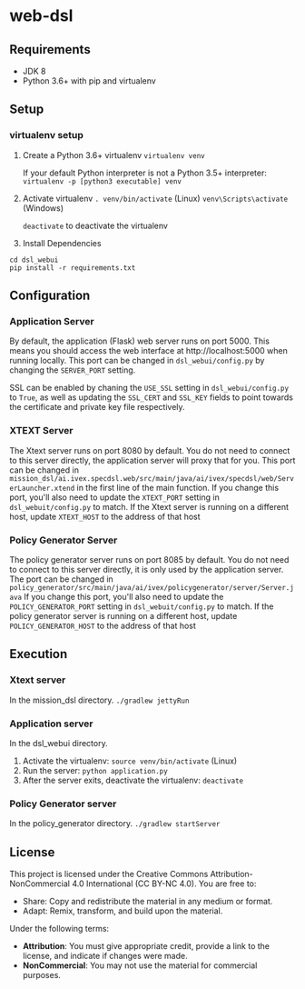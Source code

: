 # web-dsl

## Requirements

* JDK 8
* Python 3.6+ with pip and virtualenv


## Setup

### virtualenv setup

1. Create a Python 3.6+ virtualenv
```virtualenv venv```

	If your default Python interpreter is not a Python 3.5+ interpreter:
	```virtualenv -p [python3 executable] venv```

2. Activate virtualenv
	```. venv/bin/activate``` (Linux)
	```venv\Scripts\activate``` (Windows)

	`deactivate` to deactivate the virtualenv
3. Install Dependencies
```
cd dsl_webui
pip install -r requirements.txt
```


## Configuration

### Application Server
By default, the application (Flask) web server runs on port 5000. This means you should access the web interface at http://localhost:5000 when running locally.
This port can be changed in `dsl_webui/config.py` by changing the `SERVER_PORT` setting.

SSL can be enabled by chaning the `USE_SSL` setting in `dsl_webui/config.py` to `True`, as well as updating the `SSL_CERT` and `SSL_KEY` fields to point towards the certificate and private key file respectively.

### XTEXT Server
The Xtext server runs on port 8080 by default. You do not need to connect to this server directly, the application server will proxy that for you.
This port can be changed in `mission_dsl/ai.ivex.specdsl.web/src/main/java/ai/ivex/specdsl/web/ServerLauncher.xtend` in the first line of the main function.
If you change this port, you'll also need to update the `XTEXT_PORT` setting in `dsl_webuit/config.py` to match.
If the Xtext server is running on a different host, update `XTEXT_HOST` to the address of that host

### Policy Generator Server
The policy generator server runs on port 8085 by default. You do not need to connect to this server directly, it is only used by the application server.
The port can be changed in `policy_generator/src/main/java/ai/ivex/policygenerator/server/Server.java`
If you change this port, you'll also need to update the `POLICY_GENERATOR_PORT` setting in `dsl_webuit/config.py` to match.
If the policy generator server is running on a different host, update `POLICY_GENERATOR_HOST` to the address of that host

## Execution

### Xtext server
In the mission_dsl directory.
```./gradlew jettyRun```

### Application server
In the dsl_webui directory.
1. Activate the virtualenv: ```source venv/bin/activate``` (Linux)
2. Run the server: ```python application.py```
3. After the server exits, deactivate the virtualenv: ```deactivate```

### Policy Generator server
In the policy_generator directory.
```./gradlew startServer```

## License

This project is licensed under the Creative Commons Attribution-NonCommercial 4.0 International (CC BY-NC 4.0). You are free to:

- Share: Copy and redistribute the material in any medium or format.
- Adapt: Remix, transform, and build upon the material.

Under the following terms:

- **Attribution**: You must give appropriate credit, provide a link to the license, and indicate if changes were made.
- **NonCommercial**: You may not use the material for commercial purposes.
